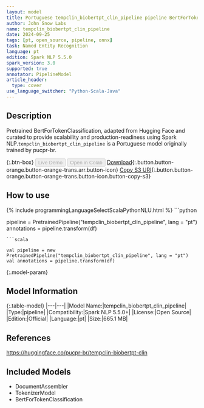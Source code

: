 ```yaml
---
layout: model
title: Portuguese tempclin_biobertpt_clin_pipeline pipeline BertForTokenClassification from pucpr-br
author: John Snow Labs
name: tempclin_biobertpt_clin_pipeline
date: 2024-09-25
tags: [pt, open_source, pipeline, onnx]
task: Named Entity Recognition
language: pt
edition: Spark NLP 5.5.0
spark_version: 3.0
supported: true
annotator: PipelineModel
article_header:
  type: cover
use_language_switcher: "Python-Scala-Java"
---
```


## Description

Pretrained BertForTokenClassification, adapted from Hugging Face and curated to provide scalability and production-readiness using Spark NLP.`tempclin_biobertpt_clin_pipeline` is a Portuguese model originally trained by pucpr-br.

{:.btn-box}
<button class="button button-orange" disabled>Live Demo</button>
<button class="button button-orange" disabled>Open in Colab</button>
[Download](https://s3.amazonaws.com/auxdata.johnsnowlabs.com/public/models/tempclin_biobertpt_clin_pipeline_pt_5.5.0_3.0_1727271160027.zip){:.button.button-orange.button-orange-trans.arr.button-icon}
[Copy S3 URI](s3://auxdata.johnsnowlabs.com/public/models/tempclin_biobertpt_clin_pipeline_pt_5.5.0_3.0_1727271160027.zip){:.button.button-orange.button-orange-trans.button-icon.button-copy-s3}

## How to use



<div class="tabs-box" markdown="1">
{% include programmingLanguageSelectScalaPythonNLU.html %}
```python

pipeline = PretrainedPipeline("tempclin_biobertpt_clin_pipeline", lang = "pt")
annotations =  pipeline.transform(df)   

```
```scala

val pipeline = new PretrainedPipeline("tempclin_biobertpt_clin_pipeline", lang = "pt")
val annotations = pipeline.transform(df)

```
</div>

{:.model-param}
## Model Information

{:.table-model}
|---|---|
|Model Name:|tempclin_biobertpt_clin_pipeline|
|Type:|pipeline|
|Compatibility:|Spark NLP 5.5.0+|
|License:|Open Source|
|Edition:|Official|
|Language:|pt|
|Size:|665.1 MB|

## References

https://huggingface.co/pucpr-br/tempclin-biobertpt-clin

## Included Models

- DocumentAssembler
- TokenizerModel
- BertForTokenClassification